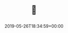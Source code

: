 ---
retweeted: false
source: <a href="http://www.samruston.co.uk" rel="nofollow">Flamingo for Android</a>
entities:
  hashtags: []
  symbols: []
  user_mentions: []
  urls:
  - url: https://t.co/Fqgc1CJN47
    expanded_url: https://twitter.com/chemnitzfernseh/status/1132707829436112897
    display_url: twitter.com/chemnitzfernse…
    indices:
    - '2'
    - '25'
display_text_range:
- '0'
- '25'
favorite_count: '2'
id_str: '1132716776456949760'
truncated: false
retweet_count: '0'
id: '1132716776456949760'
possibly_sensitive: false
created_at: Sun May 26 18:34:59 +0000 2019
favorited: false
full_text: "\U0001F6AE"
lang: art
quote_url: https://twitter.com/chemnitzfernseh/status/1132707829436112897
tags:
- pesos/twitter
date: '2019-05-26T18:34:59+00:00'
src: https://twitter.com/bascht/status/1132716776456949760
original_url: https://twitter.com/bascht/status/1132716776456949760
type: twitter_tweet
text: "\U0001F6AE"
title: "\U0001F6AE\n"

---